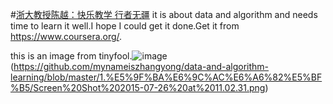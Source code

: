 #[浙大教授陈越：快乐教学 行者无疆](http://www.math168.com/mjft/557.htm)
it is about data and algorithm and needs time to learn it well.I hope I could get it done.Get it from https://www.coursera.org/.

this is an image from tinyfool.![image](https://github.com/mynameiszhangyong/data-and-algorithm-learning/blob/master/learning.png)(https://github.com/mynameiszhangyong/data-and-algorithm-learning/blob/master/1.%E5%9F%BA%E6%9C%AC%E6%A6%82%E5%BF%B5/Screen%20Shot%202015-07-26%20at%2011.02.31.png)

